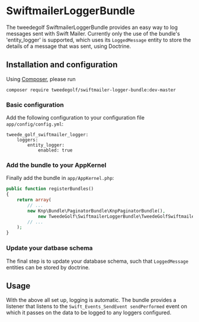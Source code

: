 # SwiftmailerLoggerBundle

The tweedegolf SwiftmailerLoggerBundle provides an easy way to log messages sent with Swift Mailer. Currently
only the use of the bundle's 'entity_logger' is supported, which uses its `LoggedMessage` entity to store
the details of a message that was sent, using Doctrine.

## Installation and configuration

Using [Composer][composer], please run

```
composer require tweedegolf/swiftmailer-logger-bundle:dev-master
```

### Basic configuration
Add the following configuration to your configuration file `app/config/config.yml`:

```
tweede_golf_swiftmailer_logger:
    loggers:
        entity_logger:
            enabled: true
```

### Add the bundle to your AppKernel
Finally add the bundle in `app/AppKernel.php`:

```php
public function registerBundles()
{
    return array(
        // ...
        new Knp\Bundle\PaginatorBundle\KnpPaginatorBundle(),
            new TweedeGolf\SwiftmailerLoggerBundle\TweedeGolfSwiftmailerLoggerBundle(),
        // ...
    );
}
```

### Update your datbase schema
The final step is to update your database schema, such that `LoggedMessage` entities can be stored by doctrine.

## Usage
With the above all set up, logging is automatic. The bundle provides a listener that listens to the
`Swift_Events_SendEvent sendPerformed` event on which it passes on the data to be logged to any loggers configured.

[composer]: https://getcomposer.org/

